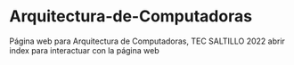# Arquitectura-de-Computadoras
Página web para Arquitectura de Computadoras, TEC SALTILLO 2022
abrir index para interactuar con la página web
